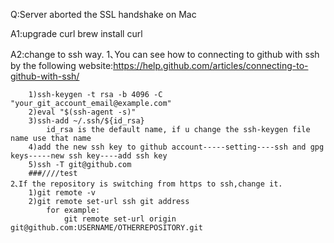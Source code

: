 Q:Server aborted the SSL handshake on Mac

A1:upgrade curl
    brew install curl

A2:change to ssh way.
    1､You can see how to connecting to github with ssh by the following website:https://help.github.com/articles/connecting-to-github-with-ssh/

        1)ssh-keygen -t rsa -b 4096 -C "your_git_account_email@example.com"
        2)eval "$(ssh-agent -s)"
        3)ssh-add ~/.ssh/${id_rsa}
            id_rsa is the default name, if u change the ssh-keygen file name use that name
        4)add the new ssh key to github account-----setting----ssh and gpg keys-----new ssh key----add ssh key
        5)ssh -T git@github.com
        ###////test
    2､If the repository is switching from https to ssh,change it.
        1)git remote -v
        2)git remote set-url ssh git address
            for example:
                git remote set-url origin git@github.com:USERNAME/OTHERREPOSITORY.git
